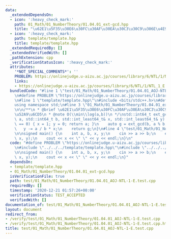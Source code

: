 ```yaml
---
data:
  _extendedDependsOn:
  - icon: ':heavy_check_mark:'
    path: 01_Math/01_NumberTheory/01.04.01_ext-gcd.hpp
    title: "\u62E1\u5F35\u30E6\u30FC\u30AF\u30EA\u30C3\u30C9\u306E\u4E92\u52A9\u6CD5"
  - icon: ':heavy_check_mark:'
    path: template/template.hpp
    title: template/template.hpp
  _extendedRequiredBy: []
  _extendedVerifiedWith: []
  _pathExtension: cpp
  _verificationStatusIcon: ':heavy_check_mark:'
  attributes:
    '*NOT_SPECIAL_COMMENTS*': ''
    PROBLEM: https://onlinejudge.u-aizu.ac.jp/courses/library/6/NTL/1/NTL_1_E
    links:
    - https://onlinejudge.u-aizu.ac.jp/courses/library/6/NTL/1/NTL_1_E
  bundledCode: "#line 1 \"test/01_Math/01_NumberTheory/01.04.01_AOJ-NTL-1-E.test.cpp\"\
    \n#define PROBLEM \"https://onlinejudge.u-aizu.ac.jp/courses/library/6/NTL/1/NTL_1_E\"\
    \n#line 1 \"template/template.hpp\"\n#include <bits/stdc++.h>\n#define int int64_t\n\
    using namespace std;\n#line 3 \"01_Math/01_NumberTheory/01.04.01_ext-gcd.hpp\"\
    \n\n/**\n * @brief \u62E1\u5F35\u30E6\u30FC\u30AF\u30EA\u30C3\u30C9\u306E\u4E92\
    \u52A9\u6CD5\n * @note O(\\min\\log(a,b))\n */\nstd::int64_t ext_gcd(std::int64_t\
    \ a, std::int64_t b, std::int_least64_t& x, std::int_least64_t& y) {\n    if (b\
    \ == 0) { x = 1; y = 0; return a; }\n    auto g = ext_gcd(b, a % b, y, x);\n \
    \   y -= a / b * x;\n    return g;\n}\n#line 4 \"test/01_Math/01_NumberTheory/01.04.01_AOJ-NTL-1-E.test.cpp\"\
    \n\nsigned main() {\n    int a, b, x, y;\n    cin >> a >> b;\n    ext_gcd(a, b,\
    \ x, y);\n    cout << x << \" \" << y << endl;\n}\n"
  code: "#define PROBLEM \"https://onlinejudge.u-aizu.ac.jp/courses/library/6/NTL/1/NTL_1_E\"\
    \n#include \"../../../template/template.hpp\"\n#include \"../../../01_Math/01_NumberTheory/01.04.01_ext-gcd.hpp\"\
    \n\nsigned main() {\n    int a, b, x, y;\n    cin >> a >> b;\n    ext_gcd(a, b,\
    \ x, y);\n    cout << x << \" \" << y << endl;\n}"
  dependsOn:
  - template/template.hpp
  - 01_Math/01_NumberTheory/01.04.01_ext-gcd.hpp
  isVerificationFile: true
  path: test/01_Math/01_NumberTheory/01.04.01_AOJ-NTL-1-E.test.cpp
  requiredBy: []
  timestamp: '2020-12-21 01:57:26+00:00'
  verificationStatus: TEST_ACCEPTED
  verifiedWith: []
documentation_of: test/01_Math/01_NumberTheory/01.04.01_AOJ-NTL-1-E.test.cpp
layout: document
redirect_from:
- /verify/test/01_Math/01_NumberTheory/01.04.01_AOJ-NTL-1-E.test.cpp
- /verify/test/01_Math/01_NumberTheory/01.04.01_AOJ-NTL-1-E.test.cpp.html
title: test/01_Math/01_NumberTheory/01.04.01_AOJ-NTL-1-E.test.cpp
---
```

